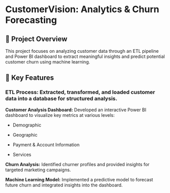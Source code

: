 # CustomerVision: Analytics & Churn Forecasting
## 📌 Project Overview

This project focuses on analyzing customer data through an ETL pipeline and Power BI dashboard to extract meaningful insights and predict potential customer churn using machine learning.

## 🚀 Key Features

### __ETL Process:__ Extracted, transformed, and loaded customer data into a database for structured analysis.

__Customer Analysis Dashboard:__ Developed an interactive Power BI dashboard to visualize key metrics at various levels:

- Demographic

- Geographic

- Payment & Account Information

- Services

__Churn Analysis:__ Identified churner profiles and provided insights for targeted marketing campaigns.

__Machine Learning Model:__ Implemented a predictive model to forecast future churn and integrated insights into the dashboard.
